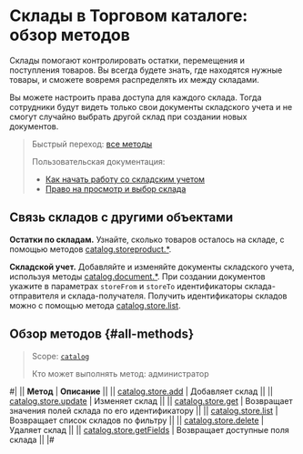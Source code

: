 # Склады в Торговом каталоге: обзор методов

Склады помогают контролировать остатки, перемещения и поступления товаров. Вы всегда будете знать, где находятся нужные товары, и сможете вовремя распределять их между складами.

Вы можете настроить права доступа для каждого склада. Тогда сотрудники будут видеть только свои документы складского учета и не смогут случайно выбрать другой склад при создании новых документов.

> Быстрый переход: [все методы](#all-methods)
> 
> Пользовательская документация: 
> - [Как начать работу со складским учетом](https://helpdesk.bitrix24.ru/open/17792114/)
> - [Право на просмотр и выбор склада](https://helpdesk.bitrix24.ru/open/16342618/)

## Связь складов с другими объектами

**Остатки по складам.** Узнайте, сколько товаров осталось на складе, с помощью методов [catalog.storeproduct.*](../store-product/index.md).

**Складской учет.** Добавляйте и изменяйте документы складского учета, используя методы [catalog.document.*](../document/index.md). При создании документов укажите в параметрах `storeFrom` и `storeTo` идентификаторы склада-отправителя и склада-получателя. Получить идентификаторы складов можно с помощью метода [catalog.store.list](./catalog-store-list.md).

## Обзор методов {#all-methods}

> Scope: [`catalog`](../../scopes/permissions.md)
>
> Кто может выполнять метод: администратор

#|
|| **Метод** | **Описание** ||
|| [catalog.store.add](./catalog-store-add.md) | Добавляет склад ||
|| [catalog.store.update](./catalog-store-update.md) | Изменяет склад ||
|| [catalog.store.get](./catalog-store-get.md) | Возвращает значения полей склада по его идентификатору ||
|| [catalog.store.list](./catalog-store-list.md) | Возвращает список складов по фильтру ||
|| [catalog.store.delete](./catalog-store-delete.md) | Удаляет склад ||
|| [catalog.store.getFields](./catalog-store-get-fields.md) | Возвращает доступные поля склада ||
|#
